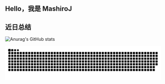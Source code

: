 ## Hello，我是 MashiroJ

## 近日总结

![Anurag's GitHub stats](https://github-readme-stats.vercel.app/api?username=MashiroJ&theme=dark&show_icons=true)

![](https://raw.githubusercontent.com/MashiroJ/MashiroJ/refs/heads/output/github-contribution-grid-snake-dark.svg) 

